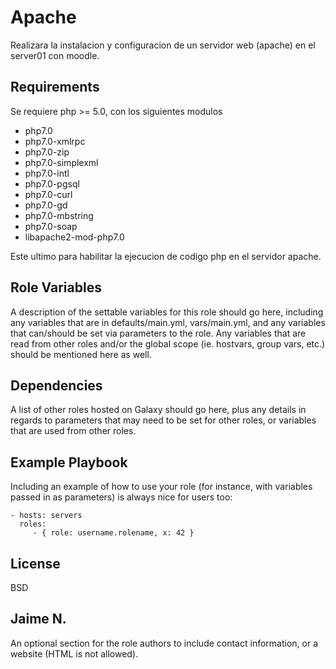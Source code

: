 Apache
=========

Realizara la instalacion y configuracion de un servidor web (apache) en el server01 con moodle.

Requirements
------------

Se requiere php >= 5.0, con los siguientes modulos

- php7.0
- php7.0-xmlrpc
- php7.0-zip
- php7.0-simplexml
- php7.0-intl
- php7.0-pgsql
- php7.0-curl
- php7.0-gd
- php7.0-mbstring
- php7.0-soap
- libapache2-mod-php7.0

Este ultimo para habilitar la ejecucion de codigo php en el servidor apache.

Role Variables
--------------

A description of the settable variables for this role should go here, including any variables that are in defaults/main.yml, vars/main.yml, and any variables that can/should be set via parameters to the role. Any variables that are read from other roles and/or the global scope (ie. hostvars, group vars, etc.) should be mentioned here as well.

Dependencies
------------

A list of other roles hosted on Galaxy should go here, plus any details in regards to parameters that may need to be set for other roles, or variables that are used from other roles.

Example Playbook
----------------

Including an example of how to use your role (for instance, with variables passed in as parameters) is always nice for users too:

    - hosts: servers
      roles:
         - { role: username.rolename, x: 42 }

License
-------

BSD

Jaime N.
------------------

An optional section for the role authors to include contact information, or a website (HTML is not allowed).
